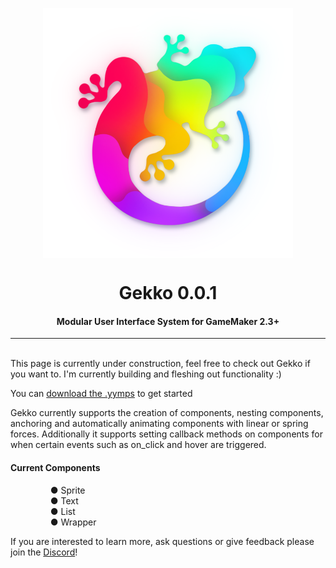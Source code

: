 <p align="center"><img src="Gekko_logo.png" style="display:block; margin:auto; width:400px"></p>
<h1 align="center">Gekko 0.0.1</h1>
<h4 align="center">Modular User Interface System for GameMaker 2.3+</h4>
<hr>
<br>
This page is currently under construction, feel free to check out Gekko if you want to.
I'm currently building and fleshing out functionality :)

You can <a href="https://github.com/JustFredrik/Gekko/releases"> download the .yymps</a> to get started

Gekko currently supports the creation of components, nesting components, anchoring and automatically animating components with linear or spring forces. Additionally it supports setting callback methods on components for when certain events such as on_click and hover are triggered.

<h4>Current Components</h4>
<ul>
  <dd>● Sprite</dd>
  <dd>● Text</dd>
  <dd>● List</dd>
  <dd>● Wrapper</dd>
</ul>

If you are interested to learn more, ask questions or give feedback please join the <a href="https://discord.com/invite/47ap8cE"> Discord</a>! 
